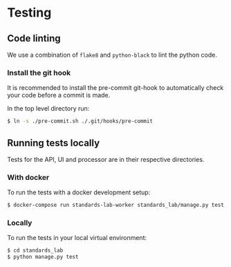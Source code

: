 # Testing

## Code linting

We use a combination of `flake8` and `python-black` to lint the python code.

### Install the git hook

It is recommended to install the pre-commit git-hook to automatically check your code before a commit is made.

In the top level directory run:

```bash
$ ln -s ./pre-commit.sh ./.git/hooks/pre-commit
```

## Running tests locally

Tests for the API, UI and processor are in their respective directories.

### With docker

To run the tests with a docker development setup:

```bash
$ docker-compose run standards-lab-worker standards_lab/manage.py test standards_lab
```

### Locally

To run the tests in your local virtual environment:

```bash
$ cd standards_lab
$ python manage.py test
```
